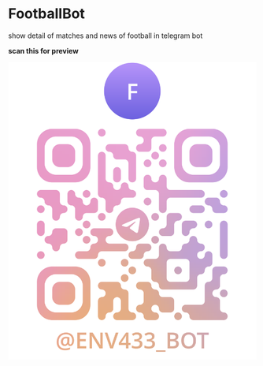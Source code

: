 # FootballBot

show detail of  matches and news of football in telegram bot 


**scan this for preview**

 ![alt text](image.png)
 
